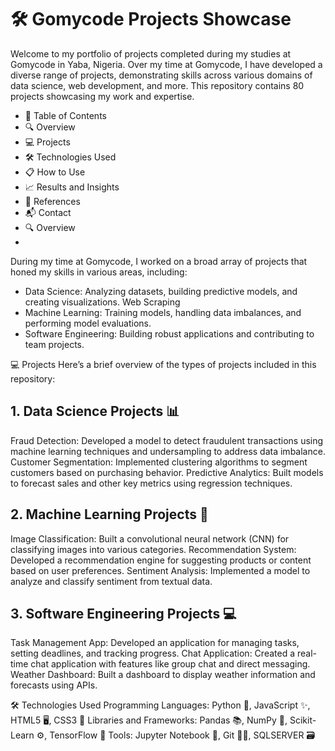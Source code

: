 # 🛠️ Gomycode Projects Showcase

Welcome to my portfolio of projects completed during my studies at Gomycode in Yaba, Nigeria. Over my time at Gomycode, I have developed a diverse range of projects, demonstrating skills across various domains of data science, web development, and more. This repository contains 80 projects showcasing my work and expertise.

+ 📁 Table of Contents
+ 🔍 Overview
+ 💻 Projects
+ 🛠️ Technologies Used
+ 📋 How to Use
+ 📈 Results and Insights
+ 🔗 References
+ 📬 Contact
+ 🔍 Overview
+ 
During my time at Gomycode, I worked on a broad array of projects that honed my skills in various areas, including:

+ Data Science: Analyzing datasets, building predictive models, and creating visualizations.
Web Scraping
+ Machine Learning: Training models, handling data imbalances, and performing model evaluations.
+ Software Engineering: Building robust applications and contributing to team projects.

💻 Projects
Here’s a brief overview of the types of projects included in this repository:

## 1. Data Science Projects 📊
   
Fraud Detection: Developed a model to detect fraudulent transactions using machine learning techniques and undersampling to address data imbalance.
Customer Segmentation: Implemented clustering algorithms to segment customers based on purchasing behavior.
Predictive Analytics: Built models to forecast sales and other key metrics using regression techniques.

## 2. Machine Learning Projects 🤖
Image Classification: Built a convolutional neural network (CNN) for classifying images into various categories.
Recommendation System: Developed a recommendation engine for suggesting products or content based on user preferences.
Sentiment Analysis: Implemented a model to analyze and classify sentiment from textual data.

## 3. Software Engineering Projects 💻
Task Management App: Developed an application for managing tasks, setting deadlines, and tracking progress.
Chat Application: Created a real-time chat application with features like group chat and direct messaging.
Weather Dashboard: Built a dashboard to display weather information and forecasts using APIs.

🛠️ Technologies Used
Programming Languages: Python 🐍, JavaScript ✨, HTML5 🖥️, CSS3 🎨
Libraries and Frameworks: Pandas 📚, NumPy 🔢, Scikit-Learn ⚙️, TensorFlow 🧠
Tools: Jupyter Notebook 📓, Git 🧑‍💻, SQLSERVER 🗃️


